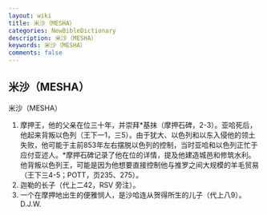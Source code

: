 ```yaml
---
layout: wiki
title: 米沙（MESHA）
categories: NewBibleDictionary
description: 米沙（MESHA）
keywords: 米沙（MESHA）
comments: false
---
```


## 米沙（MESHA）



米沙（MESHA）
1. 摩押王，他的父亲在位三十年，并崇拜*基抹（摩押石碑，2-3）。亚哈死后，他起来背叛以色列（王下一1，三5）。由于犹大、以色列和以东入侵他的领土失败，他可能于主前853年左右摆脱以色列的控制，当时亚哈和以色列正忙于应付亚述人。*摩押石碑记录了他在位的详情，提及他建造城邑和修筑水利。他背叛以色列王，可能是因为他想要直接控制他与推罗之间大规模的羊毛贸易（王下三4-5；POTT，页235、275）。
2. 迦勒的长子（代上二42，RSV 旁注）。
3. 一个在摩押地出生的便雅悯人，是沙哈连从贺得所生的儿子（代上八9）。
D.J.W.




